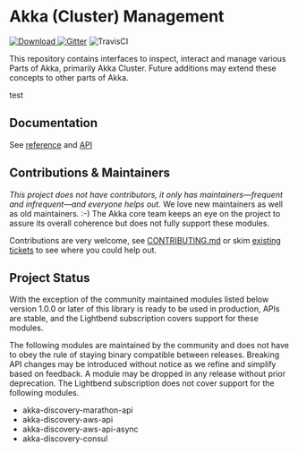 # Akka (Cluster) Management

 [ ![Download](https://api.bintray.com/packages/akka/maven/akka-management/images/download.svg) ](https://bintray.com/akka/maven/akka-management/_latestVersion)  [![Gitter](https://badges.gitter.im/Join%20Chat.svg)](https://gitter.im/akka/akka) ![TravisCI](https://travis-ci.org/akka/akka-management.svg?branch=master) 

This repository contains interfaces to inspect, interact and manage various Parts of Akka, primarily Akka Cluster.
Future additions may extend these concepts to other parts of Akka.

test

Documentation
-------------

See [reference](https://doc.akka.io/docs/akka-management/current/) and [API](https://doc.akka.io/api/akka-management/current/akka/management/index.html)

Contributions & Maintainers
---------------------------

*This project does not have contributors, it only has maintainers—frequent and infrequent—and everyone helps out.*
We love new maintainers as well as old maintainers. :-)
The Akka core team keeps an eye on the project to assure its overall coherence but does not fully support these modules.

Contributions are very welcome, see [CONTRIBUTING.md](https://github.com/akka/akka-management/blob/master/CONTRIBUTING.md) or skim [existing tickets](https://github.com/akka/akka-management/issues) to see where you could help out.

Project Status
--------------

With the exception of the community maintained modules listed below version 1.0.0 or later of this library
is ready to be used in production, APIs are stable, and the Lightbend subscription covers support for these modules.

The following modules are maintained by the community and does not have to obey the rule of staying binary compatible
between releases. Breaking API changes may be introduced without notice as we refine and simplify based on feedback.
A module may be dropped in any release without prior deprecation. The Lightbend subscription does not cover support
for the following modules.

* akka-discovery-marathon-api
* akka-discovery-aws-api
* akka-discovery-aws-api-async
* akka-discovery-consul





